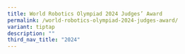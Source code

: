 ```yaml
---
title: World Robotics Olympiad 2024 Judges’ Award
permalink: /world-robotics-olympiad-2024-judges-award/
variant: tiptap
description: ""
third_nav_title: "2024"
---
```

